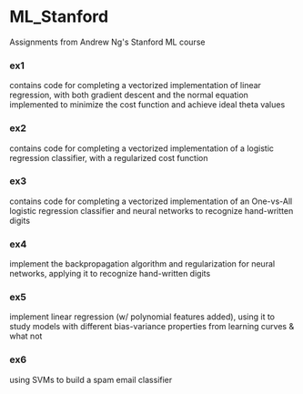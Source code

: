 # ML_Stanford
Assignments from Andrew Ng's Stanford ML course

### ex1 
contains code for completing a vectorized implementation of linear regression, with both gradient descent and the normal equation implemented to minimize the cost function and achieve ideal theta values

### ex2 
contains code for completing a vectorized implementation of a logistic regression classifier, with a regularized cost function  

### ex3 
contains code for completing a vectorized implementation of an One-vs-All logistic regression classifier and neural networks to recognize hand-written digits

### ex4 
implement the backpropagation algorithm and regularization for neural networks, applying it to recognize hand-written digits

### ex5 
implement linear regression (w/ polynomial features added), using it to study models with different bias-variance properties
from learning curves & what not

### ex6 
using SVMs to build a spam email classifier
